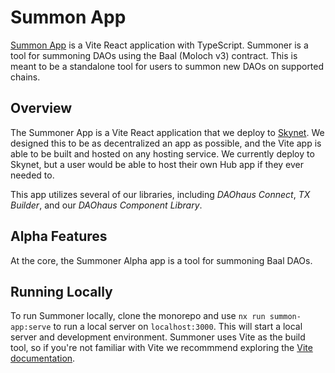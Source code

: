 # Summon App

[Summon App](./summon-app/) is a Vite React application with TypeScript. Summoner is a tool for summoning DAOs using the Baal (Moloch v3) contract. This is meant to be a standalone tool for users to summon new DAOs on supported chains.

## Overview

The Summoner App is a Vite React application that we deploy to [Skynet](https://skynetlabs.com/). We designed this to be as decentralized an app as possible, and the Vite app is able to be built and hosted on any hosting service. We currently deploy to Skynet, but a user would be able to host their own Hub app if they ever needed to.

This app utilizes several of our libraries, including _DAOhaus Connect_, _TX Builder_, and our _DAOhaus Component Library_.

## Alpha Features

At the core, the Summoner Alpha app is a tool for summoning Baal DAOs.

## Running Locally

To run Summoner locally, clone the monorepo and use `nx run summon-app:serve` to run a local server on `localhost:3000`. This will start a local server and development environment. Summoner uses Vite as the build tool, so if you're not familiar with Vite we recommmend exploring the [Vite documentation](https://vitejs.dev/guide/).
